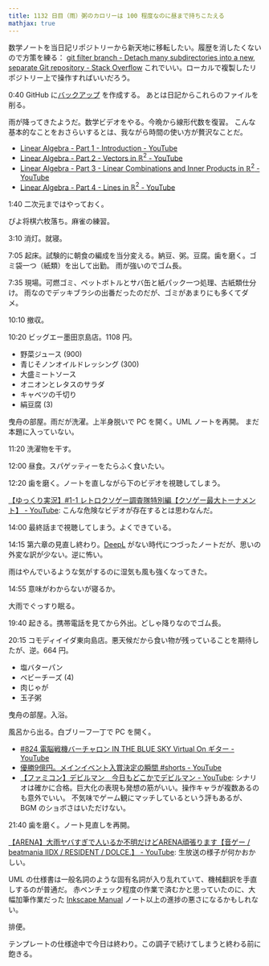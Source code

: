 ```yaml
---
title: 1132 日目（雨）粥のカロリーは 100 程度なのに昼まで持ちこたえる
mathjax: true
---
```


数学ノートを当日記リポジトリーから新天地に移転したい。履歴を消したくないので方策を練る：
[git filter branch - Detach many subdirectories into a new, separate Git repository - Stack Overflow](https://stackoverflow.com/questions/2982055/detach-many-subdirectories-into-a-new-separate-git-repository)
これでいい。ローカルで複製したリポジトリー上で操作すればいいだろう。

0:40 GitHub に[バックアップ](https://github.com/showa-yojyo/math) を作成する。
あとは日記からこれらのファイルを削る。

雨が降ってきたようだ。数学ビデオをやる。今晩から線形代数を復習。
こんな基本的なことをおさらいするとは、我ながら時間の使い方が贅沢なことだ。

* [Linear Algebra - Part 1 - Introduction - YouTube](https://www.youtube.com/watch?v=x2cYoSPGz3o&list=PLBh2i93oe2quLc5zaxD0WHzQTGrXMwAI6&index=1)
* [Linear Algebra - Part 2 - Vectors in $\mathbb R^2$ - YouTube](https://www.youtube.com/watch?v=eS1QJ5Sfz0Q&list=PLBh2i93oe2quLc5zaxD0WHzQTGrXMwAI6&index=2)
* [Linear Algebra - Part 3 - Linear Combinations and Inner Products in $\mathbb R^2$ - YouTube](https://www.youtube.com/watch?v=AJPa8Mciq48&list=PLBh2i93oe2quLc5zaxD0WHzQTGrXMwAI6&index=3)
* [Linear Algebra - Part 4 - Lines in $\mathbb R^2$ - YouTube](https://www.youtube.com/watch?v=o1zIl30ElY0&list=PLBh2i93oe2quLc5zaxD0WHzQTGrXMwAI6&index=4)

1:40 二次元まではやっておく。

ぴよ将棋六枚落ち。麻雀の練習。

3:10 消灯。就寝。

7:05 起床。試験的に朝食の編成を当分変える。納豆、粥。豆腐。歯を磨く。ゴミ袋一つ（紙類）を出して出勤。
雨が強いのでゴム長。

7:35 現場。可燃ゴミ、ペットボトルとサバ缶と紙パック一つ処理、古紙類仕分け。
雨なのでデッキブラシの出番だったのだが、ゴミがあまりにも多くてダメ。

10:10 撤収。

10:20 ビッグエー墨田京島店。1108 円。

* 野菜ジュース (900)
* 青じそノンオイルドレッシング (300)
* 大盛ミートソース
* オニオンとレタスのサラダ
* キャベツの千切り
* 絹豆腐 (3)

曳舟の部屋。雨だが洗濯。上半身脱いで PC を開く。UML ノートを再開。
まだ本題に入っていない。

11:20 洗濯物を干す。

12:00 昼食。スパゲッティーをたらふく食いたい。

12:20 歯を磨く。ノートを直しながら下のビデオを視聴してしまう。

[【ゆっくり実況】#1-1 レトロクソゲー調査隊特別編【クソゲー最大トーナメント】 - YouTube](https://www.youtube.com/watch?v=bFeGJv_NyJ0):
こんな危険なビデオが存在するとは思わなんだ。

14:00 最終話まで視聴してしまう。よくできている。

14:15 第六章の見直し終わり。[DeepL] がない時代につづったノートだが、思いの外変な訳が少ない。逆に怖い。

雨はやんでいるような気がするのに湿気も風も強くなってきた。

14:55 意味がわからないが寝るか。

大雨でぐっすり眠る。

19:40 起きる。携帯電話を見てから外出。どしゃ降りなのでゴム長。

20:15 コモディイイダ東向島店。悪天候だから食い物が残っていることを期待したが、逆。664 円。

* 塩バターパン
* ベビーチーズ (4)
* 肉じゃが
* 玉子粥

曳舟の部屋。入浴。

風呂から出る。白ブリーフ一丁で PC を開く。

* [#824 電脳戦機バーチャロン IN THE BLUE SKY Virtual On ギター - YouTube](https://www.youtube.com/watch?v=Cj3uRhGbI9k)
* [優勝9億円。メインイベント入賞決定の瞬間 #shorts - YouTube](https://www.youtube.com/watch?v=gXdKQZ6GtwM)
* [【ファミコン】デビルマン　今日もどこかでデビルマン - YouTube](https://www.youtube.com/watch?v=OJ2L1AH21IM):
  シナリオは確かに合格。巨大化の表現も発想の筋がいい。操作キャラが複数あるのも意外でいい。
  不気味でゲーム観にマッチしているという評もあるが、BGM のショボさはいただけない。

21:40 歯を磨く。ノート見直しを再開。

[【ARENA】大雨ヤバすぎで人いるか不明だけどARENA頑張ります【音ゲー / beatmania IIDX / RESIDENT / DOLCE.】 - YouTube](https://www.youtube.com/watch?v=5EGF9S3oJ0I):
生放送の様子が何かおかしい。

UML の仕様書は一般名詞のような固有名詞が入り乱れていて、機械翻訳を手直しするのが普通だ。
赤ペンチェック程度の作業で済むかと思っていたのに、大幅加筆作業だった
[Inkscape Manual] ノート以上の進捗の悪さになるかもしれない。

排便。

テンプレートの仕様途中で今日は終わり。この調子で続けてしまうと終わる前に飽きる。

[DeepL]: https://www.deepl.com/translator
[Inkscape Manual]: <http://tavmjong.free.fr/INKSCAPE/MANUAL/html/>
